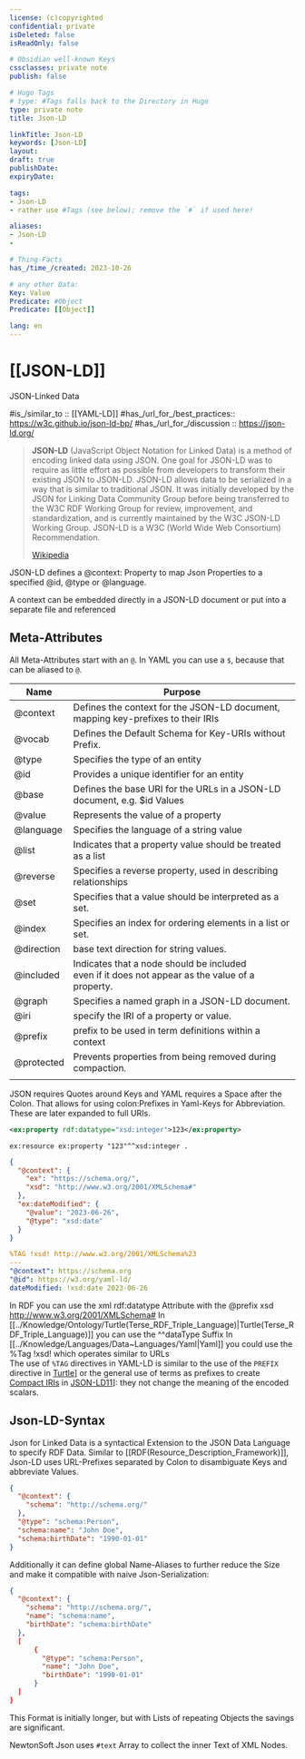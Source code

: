 ```yaml
---
license: (c)copyrighted
confidential: private
isDeleted: false
isReadOnly: false

# Obsidian well-known Keys
cssclasses: private note
publish: false

# Hugo Tags
# type: #Tags falls back to the Directory in Hugo
type: private note
title: Json-LD

linkTitle: Json-LD
keywords: [Json-LD]
layout: 
draft: true
publishDate:
expiryDate: 

tags:
- Json-LD
- rather use #Tags (see below); remove the `#` if used here!

aliases:
- Json-LD
- 

# Thing-Facts
has_/time_/created: 2023-10-26

# any other Data:
Key: Value
Predicate: #Object
Predicate: [[Object]]

lang: en
---
```


# [[JSON-LD]]

JSON-Linked Data 

#is_/similar_to :: [[YAML-LD]] 
#has_/url_for_/best_practices:: https://w3c.github.io/json-ld-bp/ 
#has_/url_for_/discussion :: https://json-ld.org/ 

> **JSON-LD** (JavaScript Object Notation for Linked Data) is a method of encoding linked data using JSON. One goal for JSON-LD was to require as little effort as possible from developers to transform their existing JSON to JSON-LD. JSON-LD allows data to be serialized in a way that is similar to traditional JSON. It was initially developed by the JSON for Linking Data Community Group before being transferred to the W3C RDF Working Group for review, improvement, and standardization, and is currently maintained by the W3C JSON-LD Working Group. JSON-LD is a W3C (World Wide Web Consortium) Recommendation.
>
> [Wikipedia](https://en.wikipedia.org/wiki/JSON-LD)

JSON-LD defines a @context: Property 
to map Json Properties to a specified @id, @type or @language. 

A context can be embedded directly in a JSON-LD document 
or put into a separate file and referenced

## Meta-Attributes 

All Meta-Attributes start with an `@`. 
In YAML you can use a `$`, because that can be aliased to `@`.  

| Name       | Purpose                                                                                             |
| ---------- | --------------------------------------------------------------------------------------------------- |
| @context   | Defines the context for the JSON-LD document, mapping key-prefixes to their IRIs                    |
| @vocab     | Defines the Default Schema for Key-URIs without Prefix.                                             |
| @type      | Specifies the type of an entity                                                                     |
| @id        | Provides a unique identifier for an entity                                                          |
| @base      | Defines the base URI for the URLs in a JSON-LD document, e.g. $id Values                            |
| @value     | Represents the value of a property                                                                  |
| @language  | Specifies the language of a string value                                                            |
| @list      | Indicates that a property value should be treated as a list                                         |
| @reverse   | Specifies a reverse property, used in describing relationships                                      |
| @set       | Specifies that a value should be interpreted as a set.                                              |
| @index     | Specifies an index for ordering elements in a list or set.                                          |
| @direction | base text direction for string values.                                                              |
| @included  | Indicates that a node should be included <br>even if it does not appear as the value of a property. |
| @graph     | Specifies a named graph in a JSON-LD document.                                                      |
| @iri       | specify the IRI of a property or value.                                                             |
| @prefix    | prefix to be used in term definitions within a context                                              |
| @protected | Prevents properties from being removed during compaction.                                           |
|            |                                                                                                     |

JSON requires Quotes around Keys and YAML requires a Space after the Colon. 
That allows for using colon:Prefixes in Yaml-Keys for Abbreviation. 
These are later expanded to full URIs.

``` xml.rdf
<ex:property rdf:datatype="xsd:integer">123</ex:property>
```

```Turtle
ex:resource ex:property "123"^^xsd:integer .
```

```json
{
  "@context": {
    "ex": "https://schema.org/",
    "xsd": "http://www.w3.org/2001/XMLSchema#"
  },
  "ex:dateModified": {
    "@value": "2023-06-26",
    "@type": "xsd:date"
  }
}
```

```yaml 
%TAG !xsd! http://www.w3.org/2001/XMLSchema%23
---
"@context": https://schema.org
"@id": https://w3.org/yaml-ld/
dateModified: !xsd:date 2023-06-26
```
In RDF you can use the xml rdf:datatype Attribute with the 
@prefix xsd http://www.w3.org/2001/XMLSchema#
In [[../Knowledge/Ontology/Turtle(Terse_RDF_Triple_Language)|Turtle(Terse_RDF_Triple_Language)]] you can use the ^^dataType Suffix
In [[../Knowledge/Languages/Data~Languages/Yaml|Yaml]] you could use the %Tag !xsd! which operates similar to URLs  
The use of `%TAG` directives in YAML-LD is similar to 
the use of the `PREFIX` directive in [Turtle](https://www.w3.org/community/reports/json-ld/CG-FINAL-yaml-ld-20231206/#bib-turtle "RDF 1.1 Turtle")] or the general use of terms as prefixes to create [Compact IRIs](https://www.w3.org/TR/json-ld11/#dfn-compact-iri) in [JSON-LD11](https://www.w3.org/community/reports/json-ld/CG-FINAL-yaml-ld-20231206/#bib-json-ld11 "JSON-LD 1.1")]: they not change the meaning of the encoded scalars.

## Json-LD-Syntax

Json for Linked Data is a syntactical Extension to the JSON Data Language 
to specify RDF Data.
Similar to [[RDF(Resource_Description_Framework)]], 
Json-LD uses URL-Prefixes separated by Colon 
to disambiguate Keys and abbreviate Values. 

```json
{
  "@context": {
	"schema": "http://schema.org/"
  },
  "@type": "schema:Person",
  "schema:name": "John Doe",
  "schema:birthDate": "1990-01-01"
}
```

Additionally it can define global Name-Aliases 
to further reduce the Size and make it 
compatible with naive Json-Serialization: 

```json
{
  "@context": {
	"schema": "http://schema.org/",
	"name": "schema:name",
	"birthDate": "schema:birthDate"
  },
  [
	  {
		"@type": "schema:Person",
		"name": "John Doe",
		"birthDate": "1990-01-01"
	  }
  ]
}
```

This Format is initially longer, 
but with Lists of repeating Objects the savings are significant. 

NewtonSoft Json uses `#text` Array to collect the inner Text of XML Nodes. 

